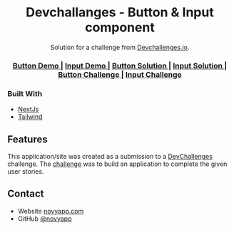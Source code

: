 <!-- Please update value in the {}  -->

<h1 align="center">Devchallanges - Button & Input component</h1>

<div align="center">
   Solution for a challenge from  <a href="http://devchallenges.io" target="_blank">Devchallenges.io</a>.
</div>

<div align="center">
  <h3>
    <a href="https://devchallenges-btninp.vercel.app/button">
      Button Demo
    </a>
    <span> | </span>
        <a href="https://devchallenges-btninp.vercel.app/input">
      Input Demo
    </a>
    <span> | </span>
    <a href="https://{your-url-to-the-solution}">
      Button Solution
    </a>
    <span> | </span>
    <a href="https://{your-url-to-the-solution}">
      Input Solution
    </a>
    <span> | </span>
    <a href="https://devchallenges.io/challenges/ohgVTyJCbm5OZyTB2gNY">
      Button Challenge
    </a>
    <span> | </span>
    <a href="https://devchallenges.io/challenges/TSqutYM4c5WtluM7QzGp">
      Input Challenge
    </a>
  </h3>
</div>

<!-- TABLE OF CONTENTS -->

<!-- OVERVIEW -->

### Built With

<!-- This section should list any major frameworks that you built your project using. Here are a few examples.-->

- [NextJs](https://nextjs.org/)
- [Tailwind](https://tailwindcss.com/)

## Features

<!-- List the features of your application or follow the template. Don't share the figma file here :) -->

This application/site was created as a submission to a [DevChallenges](https://devchallenges.io/challenges) challenge. The [challenge](https://devchallenges.io/challenges/TSqutYM4c5WtluM7QzGp) was to build an application to complete the given user stories.

## Contact

- Website [novyapp.com](https://{novyapp.com})
- GitHub [@novyapp](https://{github.com/novyapp})
